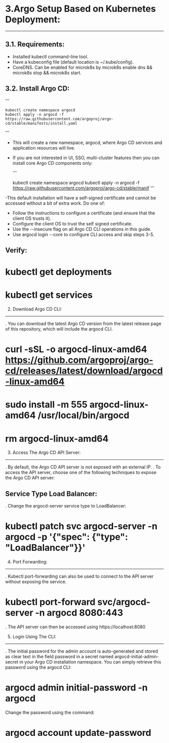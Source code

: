 
# 3.Argo Setup Based on Kubernetes Deployment:
_____________________________________________________________

## 3.1. Requirements:

+ Installed kubectl command-line tool.
+ Have a kubeconfig file (default location is ~/.kube/config).
+ CoreDNS. Can be enabled for microk8s by microk8s enable dns && microk8s stop && microk8s start.


## 3.2. Install Argo CD:

   '''
   
    kubectl create namespace argocd
    kubectl apply -n argocd -f https://raw.githubusercontent.com/argoproj/argo-cd/stable/manifests/install.yaml
   '''

 - This will create a new namespace, argocd, where Argo CD services and application resources will live.
 - If you are not interested in UI, SSO, multi-cluster features then you can install core Argo CD components only:

   '''
   
   kubectl create namespace argocd
   kubectl apply -n argocd -f https://raw.githubusercontent.com/argoproj/argo-cd/stable/manif
   '''

 -This default installation will have a self-signed certificate and cannot be accessed without a bit of extra work. Do one of:

+ Follow the instructions to configure a certificate (and ensure that the client OS trusts it).
+ Configure the client OS to trust the self signed certificate.
+ Use the --insecure flag on all Argo CD CLI operations in this guide.
+ Use argocd login --core to configure CLI access and skip steps 3-5.



Verify:
--------
# kubectl  get deployments
# kubectl  get services 



2. Download Argo CD CLI:
--------------------------
. You can download the latest Argo CD version from the latest release page of this repository, which will include the argocd CLI.


# curl -sSL -o argocd-linux-amd64 https://github.com/argoproj/argo-cd/releases/latest/download/argocd-linux-amd64
# sudo install -m 555 argocd-linux-amd64 /usr/local/bin/argocd
# rm argocd-linux-amd64



3. Access The Argo CD API Server:
------------------------------------

. By default, the Argo CD API server is not exposed with an external IP. 
. To access the API server, choose one of the following techniques to expose the Argo CD API server:

Service Type Load Balancer:
----------------------------
. Change the argocd-server service type to LoadBalancer:

# kubectl patch svc argocd-server -n argocd -p '{"spec": {"type": "LoadBalancer"}}'



4. Port Forwarding:
-----------------
. Kubectl port-forwarding can also be used to connect to the API server without exposing the service.

# kubectl port-forward svc/argocd-server -n argocd 8080:443

. The API server can then be accessed using https://localhost:8080


5. Login Using The CLI:
--------------------------
. The initial password for the admin account is auto-generated and stored as clear text in the field password in a secret named 
  argocd-initial-admin-secret in your Argo CD installation namespace. You can simply retrieve this password using the argocd CLI:

# argocd admin initial-password -n argocd

Change the password using the command:

# argocd account update-password

